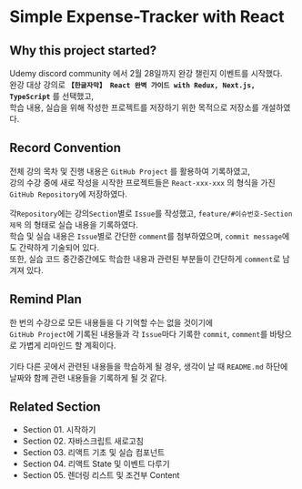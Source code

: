 # Simple Expense-Tracker with React

## Why this project started?
Udemy discord community 에서 2월 28일까지 완강 챌린지 이벤트를 시작했다.<br>
완강 대상 강의로 **`【한글자막】 React 완벽 가이드 with Redux, Next.js, TypeScript`** 를 선택했고,<br>
학습 내용,  실습을 위해 작성한 프로젝트를 저장하기 위한 목적으로 저장소를 개설하였다.

## Record Convention
전체 강의 목차 및 진행 내용은 `GitHub Project` 를 활용하여 기록하였고,<br>
강의 수강 중에 새로 작성을 시작한 프로젝트들은 `React-xxx-xxx` 의 형식을 가진 `GitHub Repository`에 저장하였다.<br>

각`Repository`에는 강의`Section`별로 `Issue`를 작성했고, `feature/#이슈번호-Section제목` 의 형태로 실습 내용을 기록하였다.<br>
학습 및 실습 내용은 `Issue`별로 간단한 `comment`를 첨부하였으며, `commit message`에도 간략하게 기술되어 있다.<br>
또한, 실습 코드 중간중간에도 학습한 내용과 관련된 부분들이 간단하게 `comment`로 남겨져 있다.

## Remind Plan
한 번의 수강으로 모든 내용들을 다 기억할 수는 없을 것이기에<br>
`GitHub Project`에 기록된 내용들과 각 `Issue`마다 기록한 `commit`, `comment`를 바탕으로 가볍게 리마인드 할 계획이다.<br>
<br>
기타 다른 곳에서 관련된 내용들을 학습하게 될 경우, 생각이 날 때 `README.md` 하단에 날짜와 함께 관련 내용들을 기록하게 될 것 같다.
## Related Section
- Section 01. 시작하기
- Section 02. 자바스크립트 새로고침
- Section 03. 리액트 기초 및 실습 컴포넌트
- Section 04. 리액트 State 및 이벤트 다루기
- Section 05. 렌더링 리스트 및 조건부 Content
